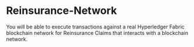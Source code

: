 # Reinsurance-Network
You will be able to execute transactions against a real Hyperledger Fabric blockchain network for Reinsurance Claims that interacts with a blockchain network.

